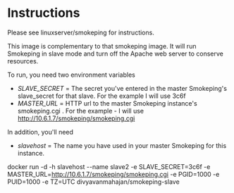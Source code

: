 # Instructions

Please see linuxserver/smokeping for instructions.

This image is complementary to that smokeping image.  It will run Smokeping in slave mode and turn off the Apache web server to conserve resources.

To run, you need two environment variables

* *SLAVE_SECRET* = The secret you've entered in the master Smokeping's slave_secret for that slave. For the example I will use 3c6f
* *MASTER_URL* = HTTP url to the master Smokeping instance's smokeping.cgi . For the example - I will use http://10.6.1.7/smokeping/smokeping.cgi 

In addition, you'll need 
* *slavehost* = The name you have used in your master Smokeping for this instance. 

docker run -d -h slavehost --name slave2 -e SLAVE_SECRET=3c6f -e MASTER_URL=http://10.6.1.7/smokeping/smokeping.cgi -e PGID=1000 -e PUID=1000 -e TZ=UTC divyavanmahajan/smokeping-slave


